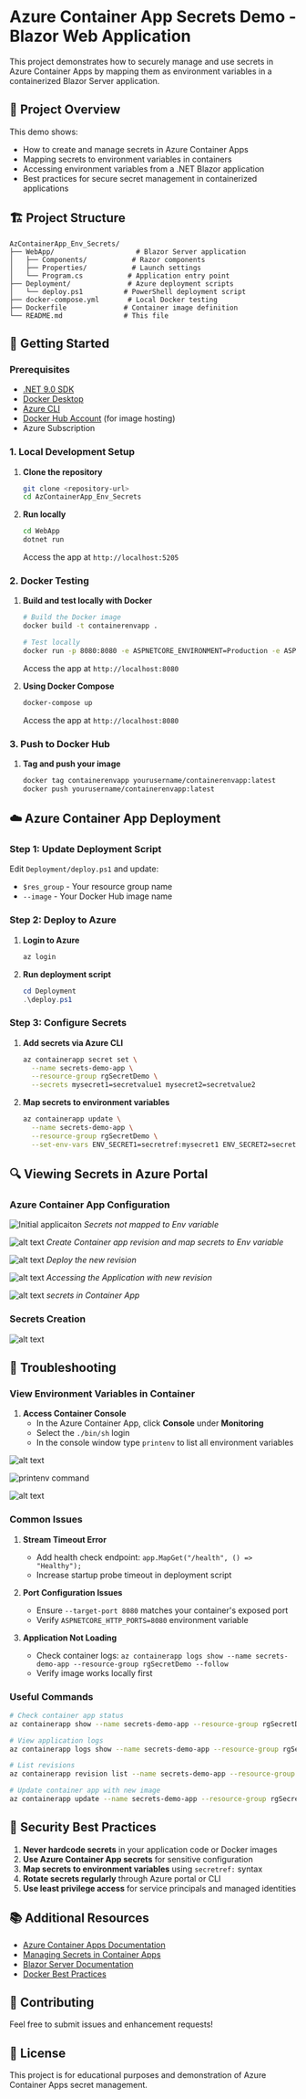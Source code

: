 # Azure Container App Secrets Demo - Blazor Web Application

This project demonstrates how to securely manage and use secrets in Azure Container Apps by mapping them as environment variables in a containerized Blazor Server application.

## 🎯 Project Overview

This demo shows:
- How to create and manage secrets in Azure Container Apps
- Mapping secrets to environment variables in containers
- Accessing environment variables from a .NET Blazor application
- Best practices for secure secret management in containerized applications

## 🏗️ Project Structure

```
AzContainerApp_Env_Secrets/
├── WebApp/                    # Blazor Server application
│   ├── Components/           # Razor components
│   ├── Properties/           # Launch settings
│   └── Program.cs           # Application entry point
├── Deployment/              # Azure deployment scripts
│   └── deploy.ps1          # PowerShell deployment script
├── docker-compose.yml       # Local Docker testing
├── Dockerfile              # Container image definition
└── README.md               # This file
```

## 🚀 Getting Started

### Prerequisites

- [.NET 9.0 SDK](https://dotnet.microsoft.com/download)
- [Docker Desktop](https://www.docker.com/products/docker-desktop)
- [Azure CLI](https://docs.microsoft.com/en-us/cli/azure/install-azure-cli)
- [Docker Hub Account](https://hub.docker.com/) (for image hosting)
- Azure Subscription

### 1. Local Development Setup

1. **Clone the repository**
   ```bash
   git clone <repository-url>
   cd AzContainerApp_Env_Secrets
   ```

2. **Run locally**
   ```bash
   cd WebApp
   dotnet run
   ```
   Access the app at `http://localhost:5205`

### 2. Docker Testing

1. **Build and test locally with Docker**
   ```bash
   # Build the Docker image
   docker build -t containerenvapp .
   
   # Test locally
   docker run -p 8080:8080 -e ASPNETCORE_ENVIRONMENT=Production -e ASPNETCORE_HTTP_PORTS=8080 -e ASPNETCORE_URLS=http://+:8080 containerenvapp
   ```
   Access the app at `http://localhost:8080`

2. **Using Docker Compose**
   ```bash
   docker-compose up
   ```
   Access the app at `http://localhost:8080`

### 3. Push to Docker Hub

1. **Tag and push your image**
   ```bash
   docker tag containerenvapp yourusername/containerenvapp:latest
   docker push yourusername/containerenvapp:latest
   ```

## ☁️ Azure Container App Deployment

### Step 1: Update Deployment Script

Edit `Deployment/deploy.ps1` and update:
- `$res_group` - Your resource group name
- `--image` - Your Docker Hub image name

### Step 2: Deploy to Azure

1. **Login to Azure**
   ```powershell
   az login
   ```

2. **Run deployment script**
   ```powershell
   cd Deployment
   .\deploy.ps1
   ```

### Step 3: Configure Secrets

1. **Add secrets via Azure CLI**
   ```bash
   az containerapp secret set \
     --name secrets-demo-app \
     --resource-group rgSecretDemo \
     --secrets mysecret1=secretvalue1 mysecret2=secretvalue2
   ```

2. **Map secrets to environment variables**
   ```bash
   az containerapp update \
     --name secrets-demo-app \
     --resource-group rgSecretDemo \
     --set-env-vars ENV_SECRET1=secretref:mysecret1 ENV_SECRET2=secretref:mysecret2
   ```

## 🔍 Viewing Secrets in Azure Portal

### Azure Container App Configuration

![Initial applicaiton](image-2.png)
*Secrets not mapped to Env variable*

![alt text](image.png)
*Create Container app revision and map secrets to Env variable*

![alt text](image-1.png)
*Deploy the new revision*

![alt text](image-4.png)
*Accessing the Application with new revision*

![alt text](image-3.png)
*secrets in Container App*

### Secrets Creation
![alt text](image-9.png)

## 🔧 Troubleshooting

### View Environment Variables in Container

1. **Access Container Console**
   - In the Azure Container App, click **Console** under **Monitoring**
   - Select the `./bin/sh` login
   - In the console window type `printenv` to list all environment variables

![alt text](image-5.png)

![printenv command](image-8.png)

![alt text](image-7.png)

### Common Issues

1. **Stream Timeout Error**
   - Add health check endpoint: `app.MapGet("/health", () => "Healthy");`
   - Increase startup probe timeout in deployment script

2. **Port Configuration Issues**
   - Ensure `--target-port 8080` matches your container's exposed port
   - Verify `ASPNETCORE_HTTP_PORTS=8080` environment variable

3. **Application Not Loading**
   - Check container logs: `az containerapp logs show --name secrets-demo-app --resource-group rgSecretDemo --follow`
   - Verify image works locally first

### Useful Commands

```bash
# Check container app status
az containerapp show --name secrets-demo-app --resource-group rgSecretDemo

# View application logs
az containerapp logs show --name secrets-demo-app --resource-group rgSecretDemo --follow

# List revisions
az containerapp revision list --name secrets-demo-app --resource-group rgSecretDemo

# Update container app with new image
az containerapp update --name secrets-demo-app --resource-group rgSecretDemo --image yourusername/containerenvapp:latest
```

## 🔐 Security Best Practices

1. **Never hardcode secrets** in your application code or Docker images
2. **Use Azure Container App secrets** for sensitive configuration
3. **Map secrets to environment variables** using `secretref:` syntax
4. **Rotate secrets regularly** through Azure portal or CLI
5. **Use least privilege access** for service principals and managed identities

## 📚 Additional Resources

- [Azure Container Apps Documentation](https://docs.microsoft.com/en-us/azure/container-apps/)
- [Managing Secrets in Container Apps](https://docs.microsoft.com/en-us/azure/container-apps/manage-secrets)
- [Blazor Server Documentation](https://docs.microsoft.com/en-us/aspnet/core/blazor/)
- [Docker Best Practices](https://docs.docker.com/develop/dev-best-practices/)

## 🤝 Contributing

Feel free to submit issues and enhancement requests!

## 📄 License

This project is for educational purposes and demonstration of Azure Container Apps secret management.
